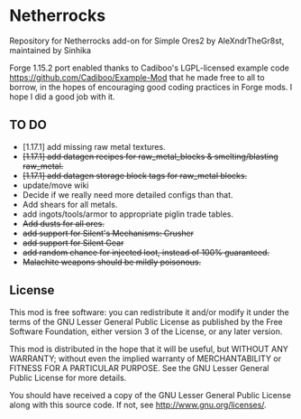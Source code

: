 # Netherrocks

Repository for Netherrocks add-on for Simple Ores2 by AleXndrTheGr8st, maintained by Sinhika

Forge 1.15.2 port enabled thanks to Cadiboo's LGPL-licensed example code 
<https://github.com/Cadiboo/Example-Mod> that he made free to all to borrow, 
in the hopes of encouraging good coding practices in
Forge mods. I hope I did a good job with it. 


TO DO
-----
* [1.17.1] add missing raw metal textures.
* <s>[1.17.1] add datagen recipes for raw_metal_blocks & smelting/blasting raw_metal.</s>
* <s>[1.17.1] add datagen storage block tags for raw_metal blocks.</s>
* update/move wiki 
* Decide if we really need more detailed configs than that.
* Add shears for all metals.
* add ingots/tools/armor to appropriate piglin trade tables.
* <s>Add dusts for all ores.</s>
* <s>add support for Silent's Mechanisms: Crusher</s>
* <s>add support for Silent Gear</s>
* <s>add random chance for injected loot, instead of 100% guaranteed.</s>
* <s>Malachite weapons should be mildly poisonous.</s>



License
-------

This mod is free software: you can redistribute it and/or modify it under the
terms of the GNU Lesser General Public License as published by the Free
Software Foundation, either version 3 of the License, or any later version.

This mod is distributed in the hope that it will be useful, but WITHOUT ANY
WARRANTY; without even the implied warranty of MERCHANTABILITY or FITNESS FOR A
PARTICULAR PURPOSE.  See the GNU Lesser General Public License for more
details.

You should have received a copy of the GNU Lesser General Public License along
with this source code.  If not, see <http://www.gnu.org/licenses/>.
